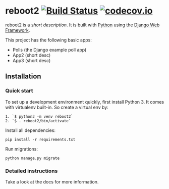 # reboot2 [![Build Status](https://travis-ci.org/eBusLabs/reboot2.svg?branch=master)](https://travis-ci.org/eBusLabs/reboot2) [![codecov.io](https://codecov.io/github/eBusLabs/reboot2/coverage.svg?branch=master)](https://codecov.io/github/eBusLabs/reboot2?branch=master)

reboot2 is a _short description_. It is built with [Python][0] using the [Django Web Framework][1].

This project has the following basic apps:

* Polls (the Django example poll app) 
* App2 (short desc)
* App3 (short desc)

## Installation

### Quick start

To set up a development environment quickly, first install Python 3. It
comes with virtualenv built-in. So create a virtual env by:

    1. `$ python3 -m venv reboot2`
    2. `$ . reboot2/bin/activate`

Install all dependencies:

    pip install -r requirements.txt

Run migrations:

    python manage.py migrate

### Detailed instructions

Take a look at the docs for more information.

[0]: https://www.python.org/
[1]: https://www.djangoproject.com/
